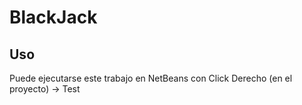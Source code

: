# BlackJack

## Uso
Puede ejecutarse este trabajo en NetBeans con Click Derecho (en el proyecto) -> Test
